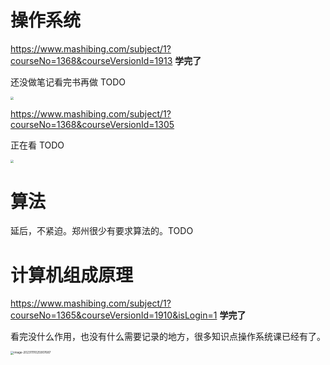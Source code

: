 # 操作系统

https://www.mashibing.com/subject/1?courseNo=1368&courseVersionId=1913  **学完了**

还没做笔记看完书再做 TODO

<img src="C:\backup\assets\20231008104732.png" style="zoom:33%;" />

https://www.mashibing.com/subject/1?courseNo=1368&courseVersionId=1305

正在看 TODO

<img src="C:\backup\assets\20231008104803.png" style="zoom:33%;" />

# 算法

延后，不紧迫。郑州很少有要求算法的。TODO

# 计算机组成原理

https://www.mashibing.com/subject/1?courseNo=1365&courseVersionId=1910&isLogin=1   **学完了**

看完没什么作用，也没有什么需要记录的地方，很多知识点操作系统课已经有了。

<img src="C:\backup\assets\image-20231111025907687.png" alt="image-20231111025907687" style="zoom: 33%;" />